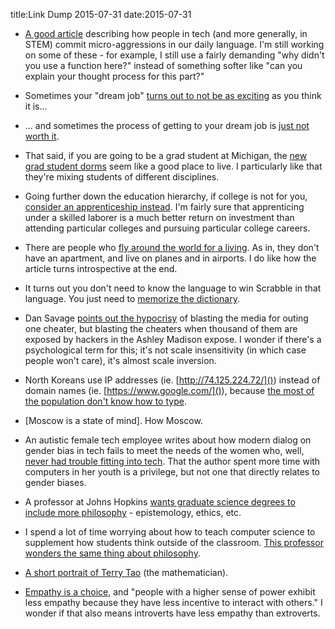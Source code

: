 title:Link Dump 2015-07-31
date:2015-07-31

* [A good article](https://modelviewculture.com/pieces/stop-acting-so-surprised-how-microaggressions-enforce-stereotypes-in-tech) describing how people in tech (and more generally, in STEM) commit micro-aggressions in our daily language. I'm still working on some of these - for example, I still use a fairly demanding "why didn't you use a function here?" instead of something softer like "can you explain your thought process for this part?"

* Sometimes your "dream job" [turns out to not be as exciting](http://www.xojane.com/fashion/why-i-quit-my-job-as-a-modeling-agent) as you think it is...

* ... and sometimes the process of getting to your dream job is [just not worth it](https://medium.com/the-hodgepodge-institute/why-i-chose-to-give-up-on-academia-df6855611d0d).

* That said, if you are going to be a grad student at Michigan, the [new grad student dorms](http://www.mlive.com/news/ann-arbor/index.ssf/2015/07/heres_your_first_chance_to_see.html) seem like a good place to live. I particularly like that they're mixing students of different disciplines.

* Going further down the education hierarchy, if college is not for you, [consider an apprenticeship instead](http://www.nytimes.com/2015/07/14/business/economy/a-new-look-at-apprenticeships-as-a-path-to-the-middle-class.html). I'm fairly sure that apprenticing under a skilled laborer is a much better return on investment than attending particular colleges and pursuing particular college careers.

* There are people who [fly around the world for a living](http://www.rollingstone.com/culture/features/ben-schlappig-airlines-fly-free-20150720). As in, they don't have an apartment, and live on planes and in airports. I do like how the article turns introspective at the end.

* It turns out you don't need to know the language to win Scrabble in that language. You just need to [memorize the dictionary](http://www.theguardian.com/lifeandstyle/2015/jul/21/new-french-scrabble-champion-nigel-richards-doesnt-speak-french).

* Dan Savage [points out the hypocrisy](https://www.thestranger.com/blogs/slog/2015/07/20/22573934/gawker-outs-one-cheater-and-the-internet-condemns-gawkerhackers-expose-37-million-cheaters-and-the-internet-condemns-cheaters) of blasting the media for outing one cheater, but blasting the cheaters when thousand of them are exposed by hackers in the Ashley Madison expose. I wonder if there's a psychological term for this; it's not scale insensitivity (in which case people won't care), it's almost scale inversion.

* North Koreans use IP addresses (ie. [http://74.125.224.72/]()) instead of domain names (ie. [https://www.google.com/]()), because [the most of the population don't know how to type](http://www.northkoreatech.org/2015/07/06/a-peek-inside-north-koreas-intranet/).

* [Moscow is a state of mind]. How Moscow.

* An autistic female tech employee writes about how modern dialog on gender bias in tech fails to meet the needs of the women who, well, [never had trouble fitting into tech](https://medium.com/@maradydd/okay-feminism-its-time-we-had-a-talk-about-empathy-bd6321c66b37). That the author spent more time with computers in her youth is a privilege, but not one that directly relates to gender biases.

* A professor at Johns Hopkins [wants graduate science degrees to include more philosophy](http://magazine.jhsph.edu/2015/summer/forum/rethinking-put-the-ph-back-in-phd/index.html) - epistemology, ethics, etc.

* I spend a lot of time worrying about how to teach computer science to supplement how students think outside of the classroom. [This professor wonders the same thing about philosophy](http://thepointmag.com/2015/examined-life/complications-of-philosophy).

* [A short portrait of Terry Tao](http://www.nytimes.com/2015/07/26/magazine/the-singular-mind-of-terry-tao.html) (the mathematician).

* [Empathy is a choice](http://www.nytimes.com/2015/07/12/opinion/sunday/empathy-is-actually-a-choice.html), and "people with a higher sense of power exhibit less empathy because they have less incentive to interact with others." I wonder if that also means introverts have less empathy than extroverts.
